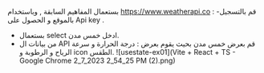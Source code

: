 بستعمال المفاهيم السابقة , وباستخدام https://www.weatherapi.co :
-قم بالتسجيل بالموقع و الحصول على Api key . 
- بستعمال select ادخل خمس مدن. 
- من بيانات ال API قم بعرض خمس مدن بحيث يقوم بعرض : درجة الحرارة و سرعة الرياح و الرطوبة و icon الطقس.
 ![usestate-ex01](Vite + React + TS - Google Chrome 2_7_2023 2_54_25 PM (2).png)


